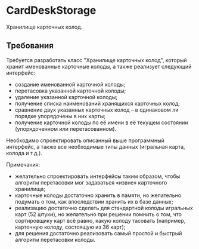 # CardDeskStorage

Хранилище карточных колод.

## Требования

Требуется разработать класс "Хранилище карточных колод", который хранит именованные карточные колоды, а также реализует следующий интерфейс:
- создание именованной карточной колоды;
- перетасовка указанной карточной колоды;
- удаление указанной карточной колоды;
- получение списка наименований хранящихся карточных колод;
- сравнение двух указанных карточных колод – в одинаковом ли порядке упорядочены в них карты;
- получение карточной колоды по её имени в её текущем состоянии (упорядоченном или перетасованном).

Необходимо спроектировать описанный выше программный интерфейс, а также все необходимые типы данных (игральная карта, колода и т.д.).

Примечания:
- желательно спроектировать интерфейсы таким образом, чтобы алгоритм перетасовки мог задаваться «извне» карточного хранилища;
- карточные колоды достаточно хранить в памяти, но желательно подумать о том, как впоследствии хранить их в базе данных;
- реализацию достаточно сделать для стандартной колоды игральных карт (52 штуки), но желательно при решении помнить о том, что сортировщику карт всё равно, какую колоду тасовать (например, карточную колоду, состоящую из 36 карт);
- для решения достаточно реализовать самый простой и быстрый алгоритм перетасовки колоды.
